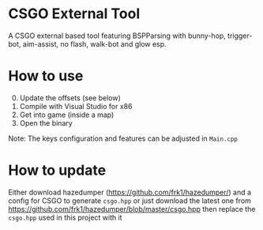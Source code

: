 # CSGO External Tool

A CSGO external based tool featuring BSPParsing with bunny-hop, trigger-bot, aim-assist, no flash, walk-bot and glow esp.

# How to use
0. Update the offsets (see below)
1. Compile with Visual Studio for x86
2. Get into game (inside a map)
3. Open the binary

Note: The keys configuration and features can be adjusted in ```Main.cpp```

# How to update
Either download hazedumper (https://github.com/frk1/hazedumper/) and a config for CSGO to generate ```csgo.hpp``` or just download the latest one from https://github.com/frk1/hazedumper/blob/master/csgo.hpp
then replace the ```csgo.hpp``` used in this project with it
